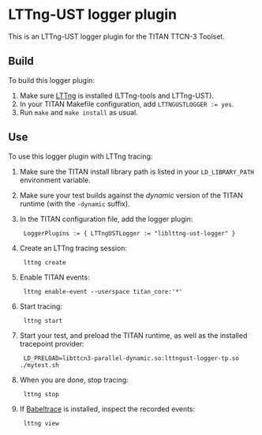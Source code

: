 LTTng-UST logger plugin
=======================

This is an LTTng-UST logger plugin for the TITAN TTCN-3 Toolset.


Build
-----

To build this logger plugin:

1. Make sure [LTTng](http://lttng.org) is installed (LTTng-tools and
   LTTng-UST).
2. In your TITAN Makefile configuration, add `LTTNGUSTLOGGER := yes`.
3. Run `make` and `make install` as usual.


Use
---

To use this logger plugin with LTTng tracing:

1. Make sure the TITAN install library path is listed in your
   `LD_LIBRARY_PATH` environment variable.
2. Make sure your test builds against the _dynamic_ version
   of the TITAN runtime (with the `-dynamic` suffix).
3. In the TITAN configuration file, add the logger plugin:

        LoggerPlugins := { LTTngUSTLogger := "liblttng-ust-logger" }

4. Create an LTTng tracing session:

        lttng create

5. Enable TITAN events:

        lttng enable-event --userspace titan_core:'*'

6. Start tracing:

        lttng start

7. Start your test, and preload the TITAN runtime, as well as
   the installed tracepoint provider:

        LD_PRELOAD=libttcn3-parallel-dynamic.so:lttngust-logger-tp.so ./mytest.sh

8. When you are done, stop tracing:

        lttng stop

9. If [Babeltrace](http://diamon.org/babeltrace/) is installed, inspect the
   recorded events:

        lttng view
